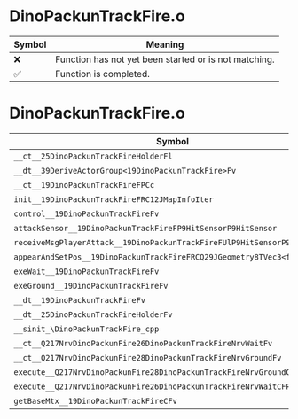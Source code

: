 # DinoPackunTrackFire.o
| Symbol | Meaning 
| ------------- | ------------- 
| :x: | Function has not yet been started or is not matching. 
| :white_check_mark: | Function is completed. 


# DinoPackunTrackFire.o
| Symbol | Decompiled? |
| ------------- | ------------- |
| `__ct__25DinoPackunTrackFireHolderFl` | :x: |
| `__dt__39DeriveActorGroup<19DinoPackunTrackFire>Fv` | :x: |
| `__ct__19DinoPackunTrackFireFPCc` | :x: |
| `init__19DinoPackunTrackFireFRC12JMapInfoIter` | :x: |
| `control__19DinoPackunTrackFireFv` | :x: |
| `attackSensor__19DinoPackunTrackFireFP9HitSensorP9HitSensor` | :x: |
| `receiveMsgPlayerAttack__19DinoPackunTrackFireFUlP9HitSensorP9HitSensor` | :x: |
| `appearAndSetPos__19DinoPackunTrackFireFRCQ29JGeometry8TVec3<f>` | :x: |
| `exeWait__19DinoPackunTrackFireFv` | :x: |
| `exeGround__19DinoPackunTrackFireFv` | :x: |
| `__dt__19DinoPackunTrackFireFv` | :x: |
| `__dt__25DinoPackunTrackFireHolderFv` | :x: |
| `__sinit_\DinoPackunTrackFire_cpp` | :x: |
| `__ct__Q217NrvDinoPackunFire26DinoPackunTrackFireNrvWaitFv` | :x: |
| `__ct__Q217NrvDinoPackunFire28DinoPackunTrackFireNrvGroundFv` | :x: |
| `execute__Q217NrvDinoPackunFire28DinoPackunTrackFireNrvGroundCFP5Spine` | :x: |
| `execute__Q217NrvDinoPackunFire26DinoPackunTrackFireNrvWaitCFP5Spine` | :x: |
| `getBaseMtx__19DinoPackunTrackFireCFv` | :x: |

